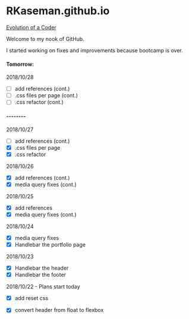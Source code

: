 # RKaseman.github.io

[Evolution of a Coder](https://rkaseman.github.io/)

Welcome to my nook of GitHub.

I started working on fixes and improvements because bootcamp is over.

#### Tomorrow:

2018/10/28
- [ ] add references (cont.)
- [ ] .css files per page (cont.)
- [ ] .css refactor (cont.)

#### --------

2018/10/27
- [ ] add references (cont.)
- [x] .css files per page
- [x] .css refactor

2018/10/26
- [x] add references (cont.)
- [x] media query fixes (cont.)

2018/10/25
- [x] add references
- [x] media query fixes (cont.)

2018/10/24
- [x] media query fixes
- [x] Handlebar the portfolio page

2018/10/23
- [x] Handlebar the header
- [x] Handlebar the footer

2018/10/22 - Plans start today
- [x] add reset css
- [x] convert header from float to flexbox

